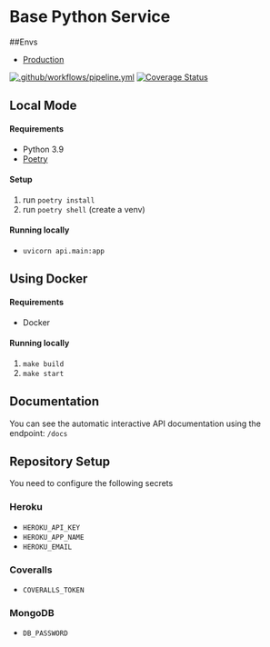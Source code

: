 # Base Python Service

##Envs

* [Production](https://metrics-service-idomaplay.herokuapp.com/) 


[![.github/workflows/pipeline.yml](https://github.com/Team-Lisa/metrics-service/actions/workflows/pipeline.yml/badge.svg?branch=master)](https://github.com/Team-Lisa/metrics-service/actions/workflows/pipeline.yml)
[![Coverage Status](https://coveralls.io/repos/github/Team-Lisa/metrics-service/badge.svg?branch=master)](https://coveralls.io/github/Team-Lisa/metrics-service?branch=master)

## Local Mode

#### Requirements

- Python 3.9
- [Poetry](https://python-poetry.org/docs/#installation)

#### Setup
1. run ```poetry install``` 
2. run ```poetry shell``` (create a venv)

#### Running locally
- ```uvicorn api.main:app```

## Using Docker

#### Requirements
- Docker

#### Running locally

1. ```make build``` 
2. ```make start```


## Documentation
You can see the automatic interactive API documentation using the endpoint: ```/docs```

## Repository Setup

You need to configure the following secrets

### Heroku

- ```HEROKU_API_KEY```
- ```HEROKU_APP_NAME```
- ```HEROKU_EMAIL```

### Coveralls

- ```COVERALLS_TOKEN```


### MongoDB

- ```DB_PASSWORD```
